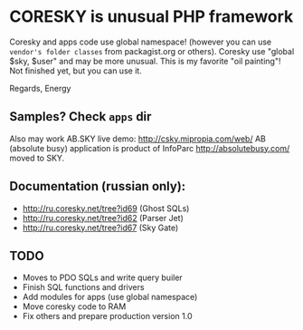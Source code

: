 
# CORESKY is unusual PHP framework

Coresky and apps code use global namespace!
(however you can use `vendor's folder classes` from packagist.org or others).
Coresky use "global $sky, $user" and may be more unusual.
This is my favorite "oil painting"! Not finished yet, but you can use it.

Regards,
Energy

## Samples? Check `apps` dir

Also may work AB.SKY live demo: http://csky.mipropia.com/web/
AB (absolute busy) application is product of InfoParc http://absolutebusy.com/ moved to SKY.

## Documentation (russian only):

- http://ru.coresky.net/tree?id69 (Ghost SQLs)
- http://ru.coresky.net/tree?id62 (Parser Jet)
- http://ru.coresky.net/tree?id67 (Sky Gate)

## TODO

- Moves to PDO SQLs and write query builer
- Finish SQL functions and drivers
- Add modules for apps (use global namespace)
- Move coresky code to RAM
- Fix others and prepare production version 1.0
